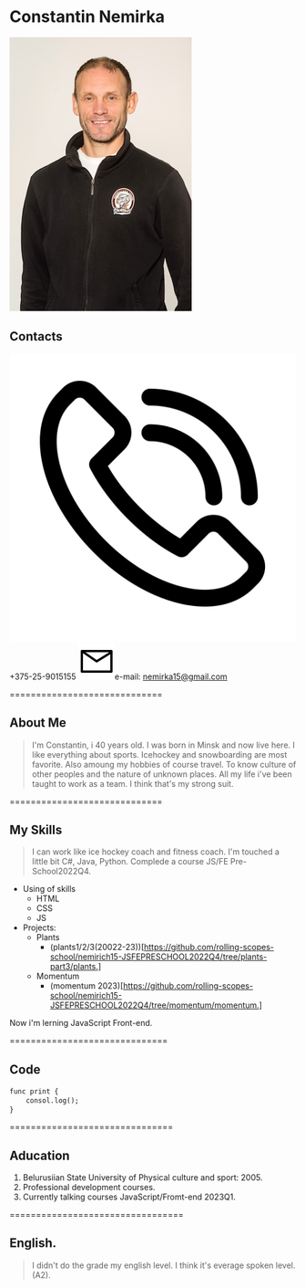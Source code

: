 # Constantin Nemirka
![me](assets/Me3.jpg "my fhoto")

## Contacts

![phone](assets/phone.svg "phone svg")+375-25-9015155
![email](assets/mail.svg "e-mail svg")e-mail: nemirka15@gmail.com

=============================
## About Me

>I'm Constantin, i 40 years old. I was born in Minsk and now live here.
I like everything about sports. Icehockey and snowboarding are most favorite.
Also amoung my hobbies of course travel. To know culture of other peoples and the nature of unknown places. 
All my life i've been taught to work as a team. I think that's my strong suit.

=============================

## My Skills

>I can work like ice hockey coach
and fitness coach. 
>I'm touched a little bit C#, Java, Python.
>Complede a course JS/FE Pre-School2022Q4.
* Using of skills
    + HTML
    + CSS
    + JS 
* Projects:
    + Plants
        - (plants1/2/3(20022-23))[https://github.com/rolling-scopes-school/nemirich15-JSFEPRESCHOOL2022Q4/tree/plants-part3/plants.]
    + Momentum
        - (momentum 2023)[https://github.com/rolling-scopes-school/nemirich15-JSFEPRESCHOOL2022Q4/tree/momentum/momentum.]
       

Now i'm lerning JavaScript Front-end.

==============================

## Code

```
func print {
    consol.log();
}
```

===============================

## Aducation

1. Belurusiian State University of Physical culture and sport: 2005.
2. Professional development courses.
3. Currently talking courses JavaScript/Fromt-end 2023Q1.

=================================
## English.

>I didn't do the grade my english level.
I think it's everage spoken level.
(A2).

